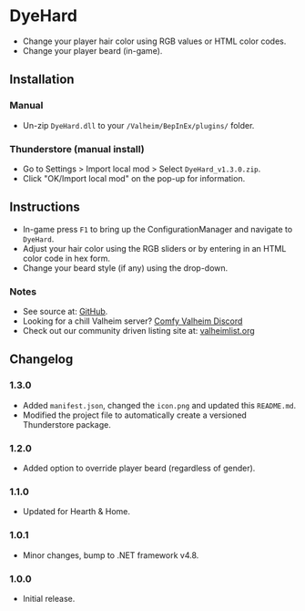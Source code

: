 # DyeHard

  * Change your player hair color using RGB values or HTML color codes.
  * Change your player beard (in-game).

## Installation

### Manual

  * Un-zip `DyeHard.dll` to your `/Valheim/BepInEx/plugins/` folder.

### Thunderstore (manual install)

  * Go to Settings > Import local mod > Select `DyeHard_v1.3.0.zip`.
  * Click "OK/Import local mod" on the pop-up for information.

## Instructions

  * In-game press `F1` to bring up the ConfigurationManager and navigate to `DyeHard`.
  * Adjust your hair color using the RGB sliders or by entering in an HTML color code in hex form.
  * Change your beard style (if any) using the drop-down.

### Notes

  * See source at: [GitHub](https://github.com/redseiko/ComfyMods/tree/main/DyeHard).
  * Looking for a chill Valheim server? [Comfy Valheim Discord](https://discord.gg/ameHJz5PFk)
  * Check out our community driven listing site at: [valheimlist.org](https://valheimlist.org/)

## Changelog

### 1.3.0

  * Added `manifest.json`, changed the `icon.png` and updated this `README.md`.
  * Modified the project file to automatically create a versioned Thunderstore package.

### 1.2.0

  * Added option to override player beard (regardless of gender).

### 1.1.0

  * Updated for Hearth & Home.

### 1.0.1

  * Minor changes, bump to .NET framework v4.8.

### 1.0.0

  * Initial release.